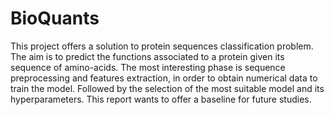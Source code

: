 # BioQuants

This project offers a solution to protein sequences classification problem. The aim is to predict the functions associated to a protein given its sequence of amino-acids. The most interesting phase is sequence preprocessing and features
extraction, in order to obtain numerical data to train the model. Followed by the selection of the most suitable model and its hyperparameters. This report wants to offer a baseline for future studies.
